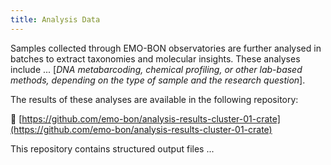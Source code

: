 ```yaml
---
title: Analysis Data
---
```


Samples collected through EMO-BON observatories are further analysed in batches to extract taxonomies and molecular insights. These analyses include ... [*DNA metabarcoding, chemical profiling, or other lab-based methods, depending on the type of sample and the research question*].

The results of these analyses are available in the following repository:

🔗 [https://github.com/emo-bon/analysis-results-cluster-01-crate](https://github.com/emo-bon/analysis-results-cluster-01-crate)

This repository contains structured output files ...
